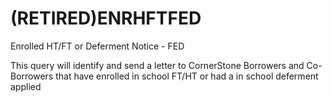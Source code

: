 # (RETIRED)ENRHFTFED
Enrolled HT/FT or  Deferment Notice -  FED

This query will identify and send a letter to CornerStone Borrowers and Co-Borrowers that have enrolled in school FT/HT or had a in school deferment applied
